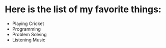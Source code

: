 # Here is the list of my favorite things:
- Playing Cricket
- Programming 
- Problem Solving
- Listening Music
